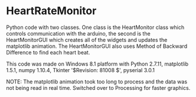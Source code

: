 # HeartRateMonitor

Python code with two classes. One class is the HeartMonitor class which controls communication with the arduino, the second is the HeartMonitorGUI which creates all of the widgets and updates the matplotlib animation. The HeartMonitorGUI also uses Method of Backward Difference to find each heart beat.

This code was made on Windows 8.1 platform with Python 2.7.11, matplotlib 1.5.1, numpy 1.10.4, Tkinter '$Revision: 81008 $', pyserial 3.0.1

NOTE: The matplotlib animation took too long to process and the data was not being read in real time. Switched over to Processing for faster graphics.